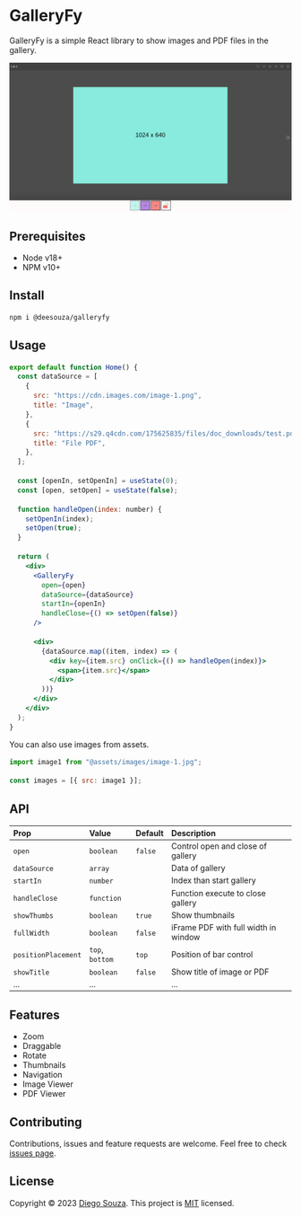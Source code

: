 # GalleryFy

GalleryFy is a simple React library to show images and PDF files in the gallery.

![Example GalleryFy](./galleryfy.png)

## Prerequisites

- Node v18+
- NPM v10+

## Install

```bash
npm i @deesouza/galleryfy
```

## Usage

```jsx
export default function Home() {
  const dataSource = [
    {
      src: "https://cdn.images.com/image-1.png",
      title: "Image",
    },
    {
      src: "https://s29.q4cdn.com/175625835/files/doc_downloads/test.pdf",
      title: "File PDF",
    },
  ];

  const [openIn, setOpenIn] = useState(0);
  const [open, setOpen] = useState(false);

  function handleOpen(index: number) {
    setOpenIn(index);
    setOpen(true);
  }

  return (
    <div>
      <GalleryFy
        open={open}
        dataSource={dataSource}
        startIn={openIn}
        handleClose={() => setOpen(false)}
      />

      <div>
        {dataSource.map((item, index) => (
          <div key={item.src} onClick={() => handleOpen(index)}>
            <span>{item.src}</span>
          </div>
        ))}
      </div>
    </div>
  );
}
```

You can also use images from assets.

```js
import image1 from "@assets/images/image-1.jpg";

const images = [{ src: image1 }];
```

## API

| Prop                | Value           | Default | Description                          |
| :------------------ | :-------------- | :------ | :----------------------------------- |
| `open`              | `boolean`       | `false` | Control open and close of gallery    |
| `dataSource`        | `array`         |         | Data of gallery                      |
| `startIn`           | `number`        |         | Index than start gallery             |
| `handleClose`       | `function`      |         | Function execute to close gallery    |
| `showThumbs`        | `boolean`       | `true`  | Show thumbnails                      |
| `fullWidth`         | `boolean`       | `false` | iFrame PDF with full width in window |
| `positionPlacement` | `top`, `bottom` | `top`   | Position of bar control              |
| `showTitle`         | `boolean`       | `false` | Show title of image or PDF           |
| ...                 | ...             |         | ...                                  |

## Features

- Zoom
- Draggable
- Rotate
- Thumbnails
- Navigation
- Image Viewer
- PDF Viewer

## Contributing

Contributions, issues and feature requests are welcome. Feel free to check [issues page](https://github.com/deesouza/galleryfy/issues).

## License

Copyright © 2023 [Diego Souza](https://github.com/deesouza).
This project is [MIT](./LICENSE) licensed.
